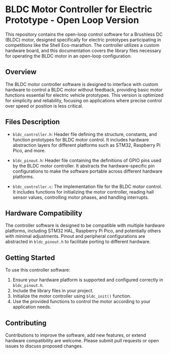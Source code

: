 # BLDC Motor Controller for Electric Prototype - Open Loop Version

This repository contains the open-loop control software for a Brushless DC (BLDC) motor, designed specifically for electric prototypes participating in competitions like the Shell Eco-marathon. The controller utilizes a custom hardware board, and this documentation covers the library files necessary for operating the BLDC motor in an open-loop configuration.

## Overview

The BLDC motor controller software is designed to interface with custom hardware to control a BLDC motor without feedback, providing basic motor functions essential for electric vehicle prototypes. This version is optimized for simplicity and reliability, focusing on applications where precise control over speed or position is less critical.

## Files Description

- `bldc_controller.h`: Header file defining the structure, constants, and function prototypes for BLDC motor control. It includes hardware abstraction layers for different platforms such as STM32, Raspberry Pi Pico, and more.

- `bldc_pinout.h`: Header file containing the definitions of GPIO pins used by the BLDC motor controller. It abstracts the hardware-specific pin configurations to make the software portable across different hardware platforms.

- `bldc_controller.c`: The implementation file for the BLDC motor control. It includes functions for initializing the motor controller, reading hall sensor values, controlling motor phases, and handling interrupts.

## Hardware Compatibility

The controller software is designed to be compatible with multiple hardware platforms, including STM32 HAL, Raspberry Pi Pico, and potentially others with minimal adjustments. Pinout and peripheral configurations are abstracted in `bldc_pinout.h` to facilitate porting to different hardware.

## Getting Started

To use this controller software:
1. Ensure your hardware platform is supported and configured correctly in `bldc_pinout.h`.
2. Include the library files in your project.
3. Initialize the motor controller using `bldc_init()` function.
4. Use the provided functions to control the motor according to your application needs.

## Contributing

Contributions to improve the software, add new features, or extend hardware compatibility are welcome. Please submit pull requests or open issues to discuss proposed changes.
